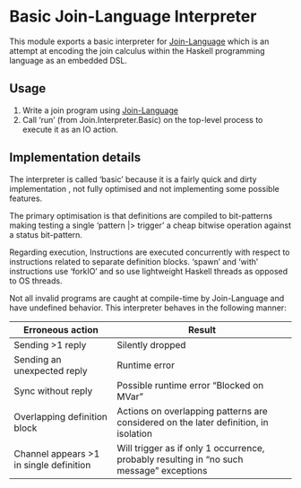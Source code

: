 # Basic Join-Language Interpreter
This module exports a basic interpreter for
[Join-Language](../Join-Language/)
which is an attempt at encoding the join calculus within the Haskell programming
language as an embedded DSL.

## Usage

1. Write a join program using [Join-Language](../Join-Language/)
2. Call ‘run’ (from Join.Interpreter.Basic) on the top-level process
   to execute it as an IO action.

## Implementation details
The interpreter is called ‘basic’ because it is a fairly quick and dirty implementation
, not fully optimised and not implementing some possible features.

The primary optimisation is that definitions are compiled to bit-patterns
making testing a single ‘pattern |> trigger’ a cheap bitwise operation against a status bit-pattern.

Regarding execution, Instructions are executed concurrently with respect to instructions
related to separate definition blocks. ‘spawn’ and ‘with’ instructions use ‘forkIO’ and so
use lightweight Haskell threads as opposed to OS threads.

Not all invalid programs are caught at compile-time by Join-Language and have undefined behavior.
This interpreter behaves in the following manner:

| Erroneous action                        | Result                                                                                   |
| --------------------------------------- | ---------------------------------------------------------------------------------------- |
| Sending >1 reply                        | Silently dropped                                                                         |
| Sending an unexpected reply             | Runtime error                                                                            |
| Sync without reply                      | Possible runtime error “Blocked on MVar”                                                 |
| Overlapping definition block            | Actions on overlapping patterns are considered on the later definition, in isolation     |
| Channel appears >1 in single definition | Will trigger as if only 1 occurrence, probably resulting in “no such message” exceptions |

